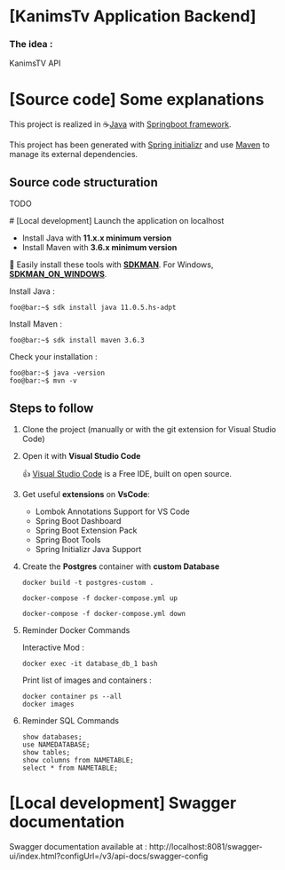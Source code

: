 # [KanimsTv Application Backend]

### **The idea :**

KanimsTV API

# [Source code] Some explanations

This project is realized in :coffee:[Java](https://docs.oracle.com/en/java/) with [Springboot framework](https://spring.io/projects/spring-boot).

This project has been generated with [Spring initializr](https://start.spring.io/) and use [Maven](https://maven.apache.org/) to manage its external dependencies.

## Source code structuration

TODO

# [Local development] Launch the application on localhost

- Install Java with **11.x.x minimum version**
- Install Maven with **3.6.x minimum version**

:wrench: Easily install these tools with [**SDKMAN**](https://sdkman.io/install). For Windows, [**SDKMAN_ON_WINDOWS**](https://medium.com/@gayanper/sdkman-on-windows-661976238042).

Install Java :
```
foo@bar:~$ sdk install java 11.0.5.hs-adpt
```
Install Maven :
```
foo@bar:~$ sdk install maven 3.6.3
```
Check your installation : 
```console
foo@bar:~$ java -version
foo@bar:~$ mvn -v
```

## Steps to follow

1. Clone the project (manually or with the git extension for Visual Studio Code)

2. Open it with **Visual Studio Code**

    :thumbsup: [Visual Studio Code](https://code.visualstudio.com/) is a Free IDE, built on open source.

3. Get useful **extensions** on **VsCode**:

    - Lombok Annotations Support for VS Code
    - Spring Boot Dashboard
    - Spring Boot Extension Pack
    - Spring Boot Tools
    - Spring Initializr Java Support


4. Create the **Postgres** container with **custom Database**
    
    ```
    docker build -t postgres-custom .

    docker-compose -f docker-compose.yml up

    docker-compose -f docker-compose.yml down

    ```


5.  Reminder Docker Commands
    
    Interactive Mod :
    ```
    docker exec -it database_db_1 bash
    ```
    Print list of images and containers :
    ```
    docker container ps --all
    docker images
    ```

6. Reminder SQL Commands

    ```
    show databases;
    use NAMEDATABASE;
    show tables;
    show columns from NAMETABLE;
    select * from NAMETABLE;
    ```

# [Local development] Swagger documentation

Swagger documentation available at : http://localhost:8081/swagger-ui/index.html?configUrl=/v3/api-docs/swagger-config